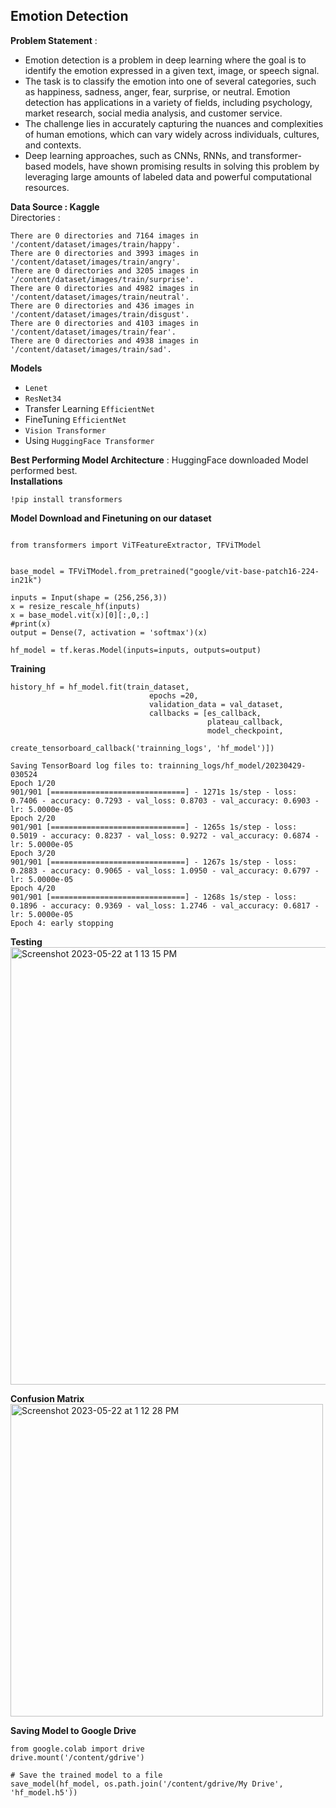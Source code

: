## Emotion Detection 

**Problem Statement** : <br>
- Emotion detection is a problem in deep learning where the goal is to identify the emotion expressed in a given text, image, or speech signal.
- The task is to classify the emotion into one of several categories, such as happiness, sadness, anger, fear, surprise, or neutral. Emotion detection has applications in a variety of fields, including psychology, market research, social media analysis, and customer service. 
- The challenge lies in accurately capturing the nuances and complexities of human emotions, which can vary widely across individuals, cultures, and contexts. 
- Deep learning approaches, such as CNNs, RNNs, and transformer-based models, have shown promising results in solving this problem by leveraging large amounts of labeled data and powerful computational resources.<br>

**Data Source : Kaggle**<br>
Directories :

```
There are 0 directories and 7164 images in '/content/dataset/images/train/happy'.
There are 0 directories and 3993 images in '/content/dataset/images/train/angry'.
There are 0 directories and 3205 images in '/content/dataset/images/train/surprise'.
There are 0 directories and 4982 images in '/content/dataset/images/train/neutral'.
There are 0 directories and 436 images in '/content/dataset/images/train/disgust'.
There are 0 directories and 4103 images in '/content/dataset/images/train/fear'.
There are 0 directories and 4938 images in '/content/dataset/images/train/sad'.
```

<!-- **Data Visualization** -->

 **Models**
 - `Lenet` 
 - `ResNet34`
 - Transfer Learning `EfficientNet`
 - FineTuning `EfficientNet`
 - `Vision Transformer`
 - Using `HuggingFace Transformer`
 
 **Best Performing Model Architecture** : HuggingFace downloaded Model performed best. <br>
 **Installations**
 ```
 !pip install transformers
 ```
 **Model Download and Finetuning on our dataset**
 ```
 
from transformers import ViTFeatureExtractor, TFViTModel


base_model = TFViTModel.from_pretrained("google/vit-base-patch16-224-in21k")

inputs = Input(shape = (256,256,3))
x = resize_rescale_hf(inputs)
x = base_model.vit(x)[0][:,0,:]
#print(x)
output = Dense(7, activation = 'softmax')(x)

hf_model = tf.keras.Model(inputs=inputs, outputs=output)
```
**Training**
```
history_hf = hf_model.fit(train_dataset,
                               epochs =20,
                               validation_data = val_dataset,
                               callbacks = [es_callback,
                                            plateau_callback,
                                            model_checkpoint,
                                            create_tensorboard_callback('trainning_logs', 'hf_model')])
```
```
Saving TensorBoard log files to: trainning_logs/hf_model/20230429-030524
Epoch 1/20
901/901 [==============================] - 1271s 1s/step - loss: 0.7406 - accuracy: 0.7293 - val_loss: 0.8703 - val_accuracy: 0.6903 - lr: 5.0000e-05
Epoch 2/20
901/901 [==============================] - 1265s 1s/step - loss: 0.5019 - accuracy: 0.8237 - val_loss: 0.9272 - val_accuracy: 0.6874 - lr: 5.0000e-05
Epoch 3/20
901/901 [==============================] - 1267s 1s/step - loss: 0.2883 - accuracy: 0.9065 - val_loss: 1.0950 - val_accuracy: 0.6797 - lr: 5.0000e-05
Epoch 4/20
901/901 [==============================] - 1268s 1s/step - loss: 0.1896 - accuracy: 0.9369 - val_loss: 1.2746 - val_accuracy: 0.6817 - lr: 5.0000e-05
Epoch 4: early stopping
```
**Testing**<br>
<img width="700" alt="Screenshot 2023-05-22 at 1 13 15 PM" src="https://github.com/ayushs0911/Projects/assets/122048067/3e7667e5-d674-4598-aa0c-e3fa50917e51">


**Confusion Matrix**<br>
<img width="500" alt="Screenshot 2023-05-22 at 1 12 28 PM" src="https://github.com/ayushs0911/Projects/assets/122048067/49ab2ac4-cc24-43ed-8ce0-fb31eec1068a">


 
 **Saving Model to Google Drive**
 
```
from google.colab import drive
drive.mount('/content/gdrive')

# Save the trained model to a file
save_model(hf_model, os.path.join('/content/gdrive/My Drive', 'hf_model.h5'))
```
 
